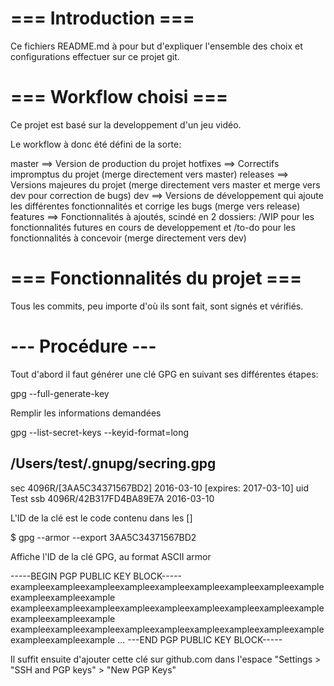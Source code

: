 # === Introduction ===

Ce fichiers README.md à pour but d'expliquer l'ensemble des choix et configurations effectuer sur ce projet git.

# === Workflow choisi ===

Ce projet est basé sur la developpement d'un jeu vidéo.

Le workflow à donc été défini de la sorte:

master ==> Version de production du projet
hotfixes ==> Correctifs impromptus du projet (merge directement vers master)
releases ==> Versions majeures du projet (merge directement vers master et merge vers dev pour correction de bugs)
dev ==> Versions de développement qui ajoute les différentes fonctionnalités et corrige les bugs (merge vers release)
features ==> Fonctionnalités à ajoutés, scindé en 2 dossiers: /WIP pour les fonctionnalités futures en cours de developpement et /to-do pour les fonctionnalités à concevoir (merge directement vers dev)

# === Fonctionnalités du projet ===

Tous les commits, peu importe d'où ils sont fait, sont signés et vérifiés.

# --- Procédure ---

Tout d'abord il faut générer une clé GPG en suivant ses différentes étapes:

gpg --full-generate-key

Remplir les informations demandées

gpg --list-secret-keys --keyid-format=long

/Users/test/.gnupg/secring.gpg
------------------------------------
sec   4096R/[3AA5C34371567BD2] 2016-03-10 [expires: 2017-03-10]
uid                            Test 
ssb   4096R/42B317FD4BA89E7A   2016-03-10

L'ID de la clé est le code contenu dans les []

$ gpg --armor --export 3AA5C34371567BD2

Affiche l'ID de la clé GPG, au format ASCII armor

-----BEGIN PGP PUBLIC KEY BLOCK-----
exampleexampleexampleexampleexampleexampleexampleexampleexampleexampleexampleexample
exampleexampleexampleexampleexampleexampleexampleexampleexampleexampleexampleexample
exampleexampleexampleexampleexampleexampleexampleexampleexampleexampleexampleexample
...
---END PGP PUBLIC KEY BLOCK-----

Il suffit ensuite d'ajouter cette clé sur github.com dans l'espace "Settings > "SSH and PGP keys" > "New PGP Keys"
